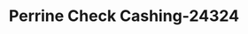 ---
f_zip-code: 33157
f_state-code: FL
title: Perrine Check Cashing-24324
f_phone: 305-378-5564
f_city-only: Palmetto Bay
f_address: 17000 South Dixie Highway Palmetto Bay
f_location-unique-id: '24324'
slug: perrine-check-cashing-24324
updated-on: '2024-05-30T13:46:58.046Z'
created-on: '2024-05-30T13:36:59.803Z'
published-on: '2024-05-30T13:54:32.469Z'
f_city-state: cms/city/palmetto-bay-fl.md
f_company: cms/company/perrine-check-cashing.md
f_state: cms/state/florida.md
layout: '[payday-loan].html'
tags: payday-loan
---